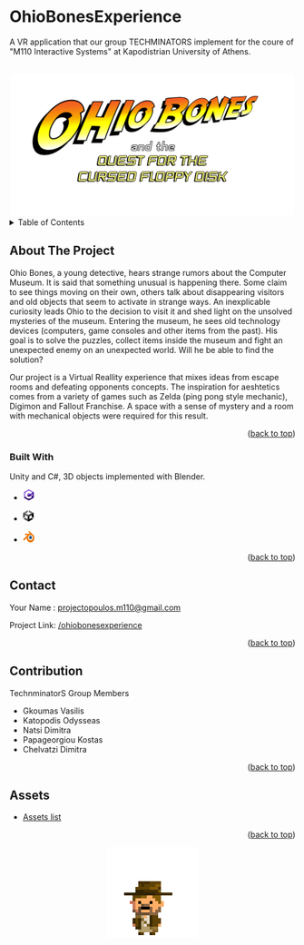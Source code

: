 # OhioBonesExperience
A VR application that our group TECHMINATORS implement for the coure of "M110 Interactive Systems" at Kapodistrian University of Athens.

<!-- Improved compatibility of back to top link: See: https://github.com/othneildrew/Best-README-Template/pull/73 -->
<a id="readme-top"></a>
<!--
*** Thanks for checking out the Best-README-Template. If you have a suggestion
*** that would make this better, please fork the repo and create a pull request
*** or simply open an issue with the tag "enhancement".
*** Don't forget to give the project a star!
*** Thanks again! Now go create something AMAZING! :D
-->



<!-- PROJECT SHIELDS -->
<!--
*** I'm using markdown "reference style" links for readability.
*** Reference links are enclosed in brackets [ ] instead of parentheses ( ).
*** See the bottom of this document for the declaration of the reference variables
*** for contributors-url, forks-url, etc. This is an optional, concise syntax you may use.
*** https://www.markdownguide.org/basic-syntax/#reference-style-links
-->



<!-- PROJECT LOGO -->
<br />
<div align="center">
  <a href="https://github.com/othneildrew/Best-README-Template">
    <img src="images/OhioBonesLogo.png" alt="Logo" width="500" height="250">
  </a>
</div>



<!-- TABLE OF CONTENTS -->
<details>
  <summary>Table of Contents</summary>
  <ol>
    <li><a href="#about-the-project">About The Project</a></li>
    <li><a href="#contact">Contact</a></li>
    <li><a href="#contribution">Contribution</a></li>
    <li><a href="#assets">Assets</a></li>
  </ol>
</details>



<!-- ABOUT THE PROJECT -->
## About The Project


Ohio Bones, a young detective, hears strange rumors about the Computer Museum. It is said that something unusual is happening there. Some claim to see things moving on their own, others talk about disappearing visitors and old objects that seem to activate in strange ways. 
An inexplicable curiosity leads Ohio to the decision to visit it and shed light on the unsolved mysteries of the museum. Entering the museum, he sees old technology devices (computers, game consoles and other items from the past).
His goal is to solve the puzzles, collect items inside the museum and fight an unexpected enemy on an unexpected world. 
Will he be able to find the solution?

Our project is a Virtual Reallity experience that mixes ideas from escape rooms and defeating opponents concepts. 
The inspiration for aeshtetics comes from a variety of games such as Zelda (ping pong style mechanic), Digimon and Fallout Franchise. Α space with a sense of mystery and a room with mechanical objects were required for this result.

<p align="right">(<a href="#readme-top">back to top</a>)</p>



### Built With

Unity and C#, 3D objects implemented with Blender.

*   <a href="https://learn.microsoft.com/en-us/dotnet/csharp/tour-of-csharp/">
    <img src="images/csharp.png" alt="Logo" width="20" height="20">
  </a>
  
*  <a href="https://unity.com/games">
    <img src="images/unity.png" alt="Logo" width="20" height="20">
  </a>
  
* <a href="https://www.blender.org/">
    <img src="images/blender.png" alt="Logo" width="20" height="20">
  </a>


<p align="right">(<a href="#readme-top">back to top</a>)</p>



<!-- CONTACT -->
## Contact

Your Name   : projectopoulos.m110@gmail.com

Project Link: <a href="https://www.blender.org/">
    /ohiobonesexperience
  </a>

<p align="right">(<a href="#readme-top">back to top</a>)</p>



<!-- CONTRIBUTION -->
## Contribution

TechnminatorS Group Members

* Gkoumas Vasilis
* Katopodis Odysseas
* Natsi Dimitra
* Papageorgiou Kostas
* Chelvatzi Dimitra

<p align="right">(<a href="#readme-top">back to top</a>)</p>



<!-- ASSETS -->
## Assets

* [Assets list](https://drive.google.com/drive/folders/100Z9LEmEKphYK6rbCum78T7-GMr5jQME)


<p align="right">(<a href="#readme-top">back to top</a>)</p>  <div align="center"><img src="images/happyOhioB.gif" alt="Logo" width="160" height="160"></div>
